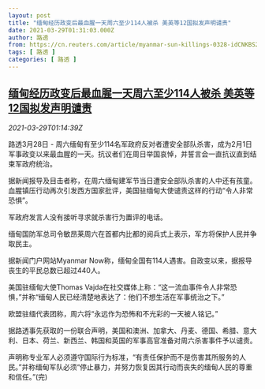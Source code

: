 ```yaml
---
layout: post
title: "缅甸经历政变后最血腥一天周六至少114人被杀 美英等12国拟发声明谴责"
date: 2021-03-29T01:31:03.000Z
author: 路透
from: https://cn.reuters.com/article/myanmar-sun-killings-0328-idCNKBS2BL02O
tags: [ 路透 ]
categories: [ 路透 ]
---
```

<!--1616981463000-->
[缅甸经历政变后最血腥一天周六至少114人被杀 美英等12国拟发声明谴责](https://cn.reuters.com/article/myanmar-sun-killings-0328-idCNKBS2BL02O)
------

<div>
<div><i>2021-03-29T01:14:39Z</i></div><p>路透3月28日 - 周六缅甸有至少114名军政府反对者遭安全部队杀害，成为2月1日军事政变以来最血腥的一天。抗议者们在周日举国哀悼，并誓言会一直抗议直到结束军政府统治。</p><p>据新闻报导及目击者称，在周六缅甸建军节当日遭安全部队杀害的人中还有孩童。血腥镇压行动再次引发西方国家批评，美国驻缅甸大使谴责这样的行动“令人非常恐惧”。</p><p>军政府发言人没有接听寻求就杀害行为置评的电话。</p><p>缅甸国防军总司令敏昂莱周六在首都内比都的阅兵式上表示，军方将保护人民并争取民主。</p><p>据新闻门户网站Myanmar Now称，缅甸全国有114人遇害。自政变以来，据报导丧生的平民总数已超过440人。</p><p>美国驻缅甸大使Thomas Vajda在社交媒体上称：“这一流血事件令人非常恐惧，”并称“缅甸人民已经清楚地表达了：他们不想生活在军事统治之下。”</p><p>欧盟驻缅代表团称，周六将“永远作为恐怖和不光彩的一天被人铭记。”</p><p>据路透事先获取的一份联合声明，美国和澳洲、加拿大、丹麦、德国、希腊、意大利、日本、荷兰、新西兰、韩国和英国的军事高官准备对周六杀害事件予以谴责。</p><p>声明称专业军人必须遵守国际行为标准，“有责任保护而不是伤害其所服务的人民。”并称缅甸军队必须“停止暴力，并努力恢复因其行动而丧失的缅甸人民的尊重和信任。”(完)</p>
</div>
